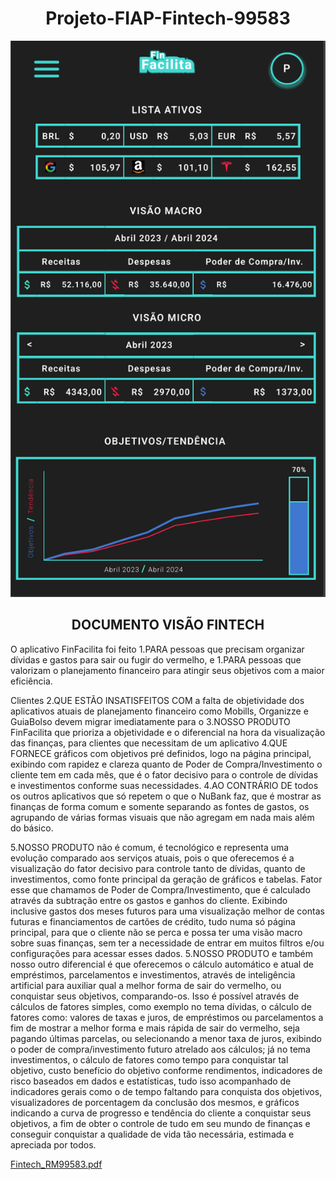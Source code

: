 <h1 align="center">
	Projeto-FIAP-Fintech-99583
</h1>

<p align="center">
	<img src="Projeto_FIAP_Fintech_RM99583/assets/images/Finfacilita.png">
</p>

<h2 align="center">
	DOCUMENTO VISÃO FINTECH
</h2>


<p text-align="justify">
O aplicativo FinFacilita foi feito 1.PARA pessoas que precisam organizar dívidas e gastos para sair ou fugir do 
vermelho, e 1.PARA pessoas que valorizam o planejamento financeiro para atingir seus objetivos com a maior eficiência.
</p>

<p text-align="justify">
Clientes 2.QUE ESTÃO INSATISFEITOS COM a falta de objetividade dos aplicativos atuais de planejamento 
financeiro como Mobills, Organizze e GuiaBolso devem migrar imediatamente para o 3.NOSSO PRODUTO FinFacilita que prioriza
a objetividade e o diferencial na hora da visualização das finanças, para clientes que necessitam de um aplicativo 4.QUE
FORNECE gráficos com objetivos pré definidos, logo na página principal, exibindo com rapidez e clareza quanto de Poder de
Compra/Investimento o cliente tem em cada mês, que é o fator decisivo para o controle de dívidas e investimentos conforme
suas necessidades. 4.AO CONTRÁRIO DE todos os outros aplicativos que só repetem o que o NuBank faz, que é mostrar as 
finanças de forma comum e somente separando as fontes de gastos, os agrupando de várias formas visuais que não agregam em
nada mais além do básico.
</p>

<p text-align="justify">
5.NOSSO PRODUTO não é comum, é tecnológico e representa uma evolução comparado aos serviços atuais, pois o que 
oferecemos é a visualização do fator decisivo para controle tanto de dívidas, quanto de investimentos, como fonte principal
da geração de gráficos e  tabelas. Fator esse que chamamos de Poder de Compra/Investimento, que é calculado através da 
subtração entre os gastos e ganhos do cliente. Exibindo inclusive gastos dos meses futuros para uma visualização melhor de
contas futuras e financiamentos de cartões de crédito, tudo numa só página principal, para que o cliente não se perca e 
possa ter uma visão macro sobre suas finanças, sem ter a necessidade de entrar em muitos filtros e/ou configurações para
acessar esses dados. 5.NOSSO PRODUTO e também nosso outro diferencial é que oferecemos o cálculo automático e atual de
empréstimos, parcelamentos e investimentos, através de inteligência artificial para auxiliar qual a melhor forma de sair do
vermelho, ou conquistar seus objetivos, comparando-os. Isso é possível através de cálculos de fatores simples, como exemplo
no tema dívidas, o cálculo de fatores como: valores de taxas e juros, de empréstimos ou parcelamentos a fim de mostrar a
melhor forma e mais rápida de sair do vermelho, seja pagando últimas parcelas, ou selecionando a menor taxa de juros,
exibindo o poder de compra/investimento futuro atrelado aos cálculos; já no tema investimentos, o cálculo de fatores como
tempo para conquistar tal objetivo, custo benefício do objetivo conforme rendimentos, indicadores de risco baseados em 
dados e estatísticas, tudo isso acompanhado de indicadores gerais como o de tempo faltando para conquista dos objetivos,
visualizadores de porcentagem da conclusão dos mesmos, e gráficos indicando a curva de progresso e tendência do cliente
a conquistar seus objetivos, a fim de obter o controle de tudo em seu mundo de finanças e conseguir conquistar a 
qualidade de vida tão necessária, estimada e apreciada por todos.
</p>

 



 

[Fintech_RM99583.pdf](https://github.com/rodrigopazian/Projeto-FIAP-Fintech-99583/files/11995280/Fintech_RM99583.pdf)
